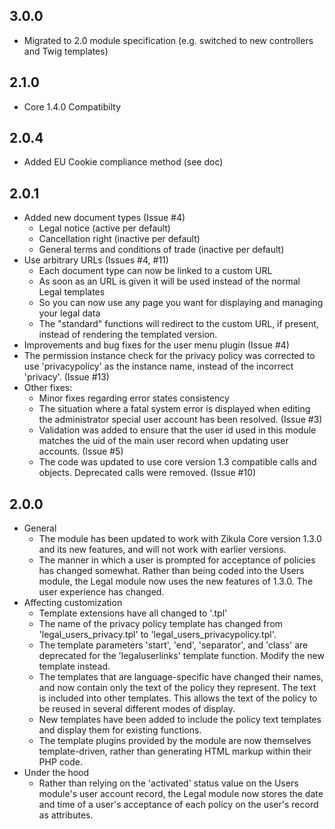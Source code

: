 3.0.0
-----
  * Migrated to 2.0 module specification (e.g. switched to new controllers and Twig templates)

2.1.0
-----
  * Core 1.4.0 Compatibilty

2.0.4
-----
  * Added EU Cookie compliance method (see doc)

2.0.1
-----
  * Added new document types (Issue #4)
    * Legal notice (active per default)
    * Cancellation right (inactive per default)
    * General terms and conditions of trade (inactive per default)
  * Use arbitrary URLs (Issues #4, #11)
    * Each document type can now be linked to a custom URL
    * As soon as an URL is given it will be used instead of the normal Legal templates
    * So you can now use any page you want for displaying and managing your legal data
    * The "standard" functions will redirect to the custom URL, if present, instead of rendering the templated version.
  * Improvements and bug fixes for the user menu plugin (Issue #4)
  * The permission instance check for the privacy policy was corrected to use 'privacypolicy' as the instance name, instead of the incorrect 'privacy'. (Issue #13)
  * Other fixes:
    * Minor fixes regarding error states consistency
    * The situation where a fatal system error is displayed when editing the administrator special user account has been resolved. (Issue #3)
    * Validation was added to ensure that the user id used in this module matches the uid of the main user record when updating user accounts. (Issue #5)
    * The code was updated to use core version 1.3 compatible calls and objects. Deprecated calls were removed. (Issue #10)

2.0.0
-----
 * General
    * The module has been updated to work with Zikula Core version 1.3.0 and its new features, and will not work with earlier versions.
    * The manner in which a user is prompted for acceptance of policies has changed somewhat. Rather than being coded into the Users module, the Legal module now uses the new features of 1.3.0. The user experience has changed.
 * Affecting customization
    * Template extensions have all changed to '.tpl'
    * The name of the privacy policy template has changed from 'legal_users_privacy.tpl' to 'legal_users_privacypolicy.tpl'.
    * The template parameters 'start', 'end', 'separator', and 'class' are deprecated for the 'legaluserlinks' template function. Modify the new template instead.
    * The templates that are language-specific have changed their names, and now contain only the text of the policy they represent. The text is included into other templates. This allows the text of the policy to be reused in several different modes of display.
    * New templates have been added to include the policy text templates and display them for existing functions.
    * The template plugins provided by the module are now themselves template-driven, rather than generating HTML markup within their PHP code.
 * Under the hood
    * Rather than relying on the 'activated' status value on the Users module's user account record, the Legal module now stores the date and time of a user's acceptance of each policy on the user's record as attributes.

